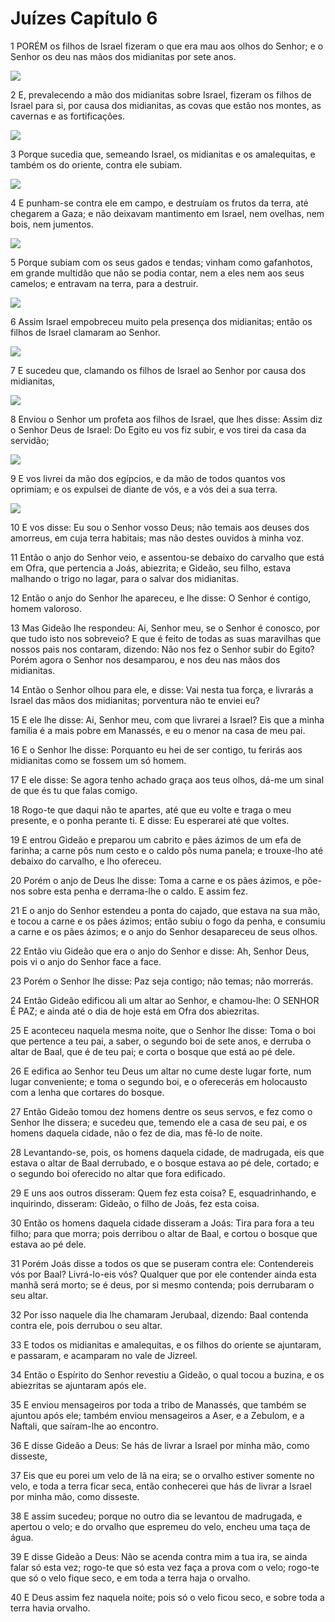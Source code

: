 # Juízes Capítulo 6

1	PORÉM os filhos de Israel fizeram o que era mau aos olhos do Senhor; e o Senhor os deu nas mãos dos midianitas por sete anos.

![](.img/07_Ju_06_01_RG.jpg)

2	E, prevalecendo a mão dos midianitas sobre Israel, fizeram os filhos de Israel para si, por causa dos midianitas, as covas que estão nos montes, as cavernas e as fortificações.

![](.img/07_Ju_06_02_RG.jpg)

3	Porque sucedia que, semeando Israel, os midianitas e os amalequitas, e também os do oriente, contra ele subiam.

![](.img/07_Ju_06_03_RG.jpg)

4	E punham-se contra ele em campo, e destruíam os frutos da terra, até chegarem a Gaza; e não deixavam mantimento em Israel, nem ovelhas, nem bois, nem jumentos.

![](.img/07_Ju_06_04_RG.jpg)

5	Porque subiam com os seus gados e tendas; vinham como gafanhotos, em grande multidão que não se podia contar, nem a eles nem aos seus camelos; e entravam na terra, para a destruir.

![](.img/07_Ju_06_05_RG.jpg)

6	Assim Israel empobreceu muito pela presença dos midianitas; então os filhos de Israel clamaram ao Senhor.

![](.img/07_Ju_06_06_RG.jpg)

7	E sucedeu que, clamando os filhos de Israel ao Senhor por causa dos midianitas,

![](.img/07_Ju_06_07_RG.jpg)

8	Enviou o Senhor um profeta aos filhos de Israel, que lhes disse: Assim diz o Senhor Deus de Israel: Do Egito eu vos fiz subir, e vos tirei da casa da servidão;

![](.img/07_Ju_06_08_RG.jpg)

9	E vos livrei da mão dos egípcios, e da mão de todos quantos vos oprimiam; e os expulsei de diante de vós, e a vós dei a sua terra.

![](.img/07_Ju_06_09_RG.jpg)

10	E vos disse: Eu sou o Senhor vosso Deus; não temais aos deuses dos amorreus, em cuja terra habitais; mas não destes ouvidos à minha voz.

11	Então o anjo do Senhor veio, e assentou-se debaixo do carvalho que está em Ofra, que pertencia a Joás, abiezrita; e Gideão, seu filho, estava malhando o trigo no lagar, para o salvar dos midianitas.

12	Então o anjo do Senhor lhe apareceu, e lhe disse: O Senhor é contigo, homem valoroso.

13	Mas Gideão lhe respondeu: Ai, Senhor meu, se o Senhor é conosco, por que tudo isto nos sobreveio? E que é feito de todas as suas maravilhas que nossos pais nos contaram, dizendo: Não nos fez o Senhor subir do Egito? Porém agora o Senhor nos desamparou, e nos deu nas mãos dos midianitas.

14	Então o Senhor olhou para ele, e disse: Vai nesta tua força, e livrarás a Israel das mãos dos midianitas; porventura não te enviei eu?

15	E ele lhe disse: Ai, Senhor meu, com que livrarei a Israel? Eis que a minha família é a mais pobre em Manassés, e eu o menor na casa de meu pai.

16	E o Senhor lhe disse: Porquanto eu hei de ser contigo, tu ferirás aos midianitas como se fossem um só homem.

17	E ele disse: Se agora tenho achado graça aos teus olhos, dá-me um sinal de que és tu que falas comigo.

18	Rogo-te que daqui não te apartes, até que eu volte e traga o meu presente, e o ponha perante ti. E disse: Eu esperarei até que voltes.

19	E entrou Gideão e preparou um cabrito e pães ázimos de um efa de farinha; a carne pôs num cesto e o caldo pôs numa panela; e trouxe-lho até debaixo do carvalho, e lho ofereceu.

20	Porém o anjo de Deus lhe disse: Toma a carne e os pães ázimos, e põe-nos sobre esta penha e derrama-lhe o caldo. E assim fez.

21	E o anjo do Senhor estendeu a ponta do cajado, que estava na sua mão, e tocou a carne e os pães ázimos; então subiu o fogo da penha, e consumiu a carne e os pães ázimos; e o anjo do Senhor desapareceu de seus olhos.

22	Então viu Gideão que era o anjo do Senhor e disse: Ah, Senhor Deus, pois vi o anjo do Senhor face a face.

23	Porém o Senhor lhe disse: Paz seja contigo; não temas; não morrerás.

24	Então Gideão edificou ali um altar ao Senhor, e chamou-lhe: O SENHOR É PAZ; e ainda até o dia de hoje está em Ofra dos abiezritas.

25	E aconteceu naquela mesma noite, que o Senhor lhe disse: Toma o boi que pertence a teu pai, a saber, o segundo boi de sete anos, e derruba o altar de Baal, que é de teu pai; e corta o bosque que está ao pé dele.

26	E edifica ao Senhor teu Deus um altar no cume deste lugar forte, num lugar conveniente; e toma o segundo boi, e o oferecerás em holocausto com a lenha que cortares do bosque.

27	Então Gideão tomou dez homens dentre os seus servos, e fez como o Senhor lhe dissera; e sucedeu que, temendo ele a casa de seu pai, e os homens daquela cidade, não o fez de dia, mas fê-lo de noite.

28	Levantando-se, pois, os homens daquela cidade, de madrugada, eis que estava o altar de Baal derrubado, e o bosque estava ao pé dele, cortado; e o segundo boi oferecido no altar que fora edificado.

29	E uns aos outros disseram: Quem fez esta coisa? E, esquadrinhando, e inquirindo, disseram: Gideão, o filho de Joás, fez esta coisa.

30	Então os homens daquela cidade disseram a Joás: Tira para fora a teu filho; para que morra; pois derribou o altar de Baal, e cortou o bosque que estava ao pé dele.

31	Porém Joás disse a todos os que se puseram contra ele: Contendereis vós por Baal? Livrá-lo-eis vós? Qualquer que por ele contender ainda esta manhã será morto; se é deus, por si mesmo contenda; pois derrubaram o seu altar.

32	Por isso naquele dia lhe chamaram Jerubaal, dizendo: Baal contenda contra ele, pois derrubou o seu altar.

33	E todos os midianitas e amalequitas, e os filhos do oriente se ajuntaram, e passaram, e acamparam no vale de Jizreel.

34	Então o Espírito do Senhor revestiu a Gideão, o qual tocou a buzina, e os abiezritas se ajuntaram após ele.

35	E enviou mensageiros por toda a tribo de Manassés, que também se ajuntou após ele; também enviou mensageiros a Aser, e a Zebulom, e a Naftali, que saíram-lhe ao encontro.

36	E disse Gideão a Deus: Se hás de livrar a Israel por minha mão, como disseste,

37	Eis que eu porei um velo de lã na eira; se o orvalho estiver somente no velo, e toda a terra ficar seca, então conhecerei que hás de livrar a Israel por minha mão, como disseste.

38	E assim sucedeu; porque no outro dia se levantou de madrugada, e apertou o velo; e do orvalho que espremeu do velo, encheu uma taça de água.

39	E disse Gideão a Deus: Não se acenda contra mim a tua ira, se ainda falar só esta vez; rogo-te que só esta vez faça a prova com o velo; rogo-te que só o velo fique seco, e em toda a terra haja o orvalho.

40	E Deus assim fez naquela noite; pois só o velo ficou seco, e sobre toda a terra havia orvalho.

